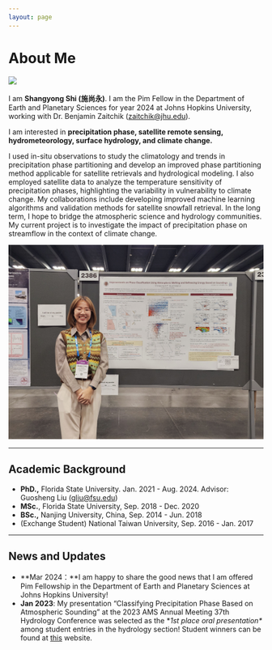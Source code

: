```yaml
---
layout: page
---
```


# About Me

<img src="/images/ssy1.JPG" class="floatpic">

I am **Shangyong Shi (施尚永)**. I am the Pim Fellow in the Department of Earth and Planetary Sciences for year 2024 at Johns Hopkins University, working with Dr. Benjamin Zaitchik (zaitchik@jhu.edu).

I am interested in **precipitation phase, satellite remote sensing, hydrometeorology, surface hydrology, and climate change.**

I used in-situ observations to study the climatology and trends in precipitation phase partitioning and develop an improved phase partitioning method applicable for satellite retrievals and hydrological modeling. I also employed satellite data to analyze the temperature sensitivity of precipitation phases, highlighting the variability in vulnerability to climate change. My collaborations include developing improved machine learning algorithms and validation methods for satellite snowfall retrieval. In the long term, I hope to bridge the atmospheric science and hydrology communities. My current project is to investigate the impact of precipitation phase on streamflow in the context of climate change.

<img src="/images/ssy.jpg" class="floatpic">

<br>

---

## Academic Background

- **PhD.,** Florida State University. Jan. 2021 - Aug. 2024. Advisor: Guosheng Liu (gliu@fsu.edu)
- **MSc.**, Florida State University, Sep. 2018 - Dec. 2020
- **BSc.,** Nanjing University, China, Sep. 2014 - Jun. 2018
- (Exchange Student) National Taiwan University, Sep. 2016 - Jan. 2017

---

## News and Updates

- **Mar 2024：**I am happy to share the good news that I am offered Pim Fellowship in the Department of Earth and Planetary Sciences at Johns Hopkins University!
- **Jan 2023**: My presentation “Classifying Precipitation Phase Based on Atmospheric Sounding” at the 2023 AMS Annual Meeting 37th Hydrology Conference was selected as the **1st place oral presentation\** among student entries in the hydrology section! Student winners can be found at [this](https://urldefense.com/v3/__https:/www.ametsoc.org/index.cfm/stac/committees/committee-on-hydrology/student-opportunities/__;!!PhOWcWs!w09vljm6HW11zQWoECVToR35uteetrCsOP3olPzp47c_hYKf_La1pfMt6sy15xYGdDlf2BCZGtnqNDg$) website.

<br>

